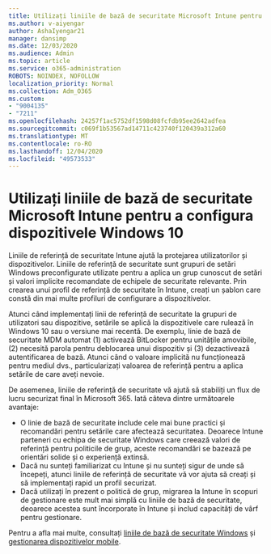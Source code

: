 ```yaml
---
title: Utilizați liniile de bază de securitate Microsoft Intune pentru a configura dispozitivele Windows 10
ms.author: v-aiyengar
author: AshaIyengar21
manager: dansimp
ms.date: 12/03/2020
ms.audience: Admin
ms.topic: article
ms.service: o365-administration
ROBOTS: NOINDEX, NOFOLLOW
localization_priority: Normal
ms.collection: Adm_O365
ms.custom:
- "9004135"
- "7211"
ms.openlocfilehash: 24257f1ac5752df1598d08fcfdb95ee2642adfea
ms.sourcegitcommit: c069f1b53567ad14711c423740f120439a312a60
ms.translationtype: MT
ms.contentlocale: ro-RO
ms.lasthandoff: 12/04/2020
ms.locfileid: "49573533"
---
```

# <a name="use-microsoft-intune-security-baselines-to-configure-windows-10-devices"></a>Utilizați liniile de bază de securitate Microsoft Intune pentru a configura dispozitivele Windows 10

Liniile de referință de securitate Intune ajută la protejarea utilizatorilor și dispozitivelor. Liniile de referință de securitate sunt grupuri de setări Windows preconfigurate utilizate pentru a aplica un grup cunoscut de setări și valori implicite recomandate de echipele de securitate relevante. Prin crearea unui profil de referință de securitate în Intune, creați un șablon care constă din mai multe profiluri de configurare a dispozitivelor.

Atunci când implementați linii de referință de securitate la grupuri de utilizatori sau dispozitive, setările se aplică la dispozitivele care rulează în Windows 10 sau o versiune mai recentă. De exemplu, linie de bază de securitate MDM automat (1) activează BitLocker pentru unitățile amovibile, (2) necesită parola pentru deblocarea unui dispozitiv și (3) dezactivează autentificarea de bază. Atunci când o valoare implicită nu funcționează pentru mediul dvs., particularizați valoarea de referință pentru a aplica setările de care aveți nevoie.

De asemenea, liniile de referință de securitate vă ajută să stabiliți un flux de lucru securizat final în Microsoft 365. Iată câteva dintre următoarele avantaje:

- O linie de bază de securitate include cele mai bune practici și recomandări pentru setările care afectează securitatea. Deoarece Intune parteneri cu echipa de securitate Windows care creează valori de referință pentru politicile de grup, aceste recomandări se bazează pe orientări solide și o experiență extinsă.
- Dacă nu sunteți familiarizat cu Intune și nu sunteți sigur de unde să începeți, atunci liniile de referință de securitate vă vor ajuta să creați și să implementați rapid un profil securizat.
- Dacă utilizați în prezent o politică de grup, migrarea la Intune în scopuri de gestionare este mult mai simplă cu liniile de bază de securitate, deoarece acestea sunt încorporate în Intune și includ capacități de vârf pentru gestionare.

Pentru a afla mai multe, consultați [liniile de bază de securitate Windows](https://go.microsoft.com/fwlink/?linkid=2141503) și [gestionarea dispozitivelor mobile](https://go.microsoft.com/fwlink/?linkid=2141701).